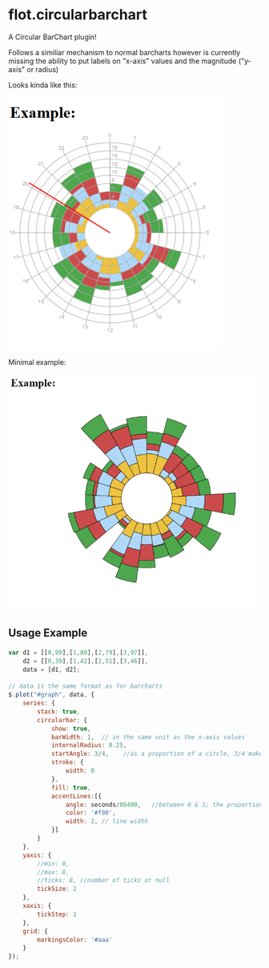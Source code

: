 flot.circularbarchart
=====================

A Circular BarChart plugin!

Follows a similiar mechanism to normal barcharts however is currently missing
the ability to put labels on "x-axis" values and the magnitude ("y-axis" or radius)

Looks kinda like this:

![Example Image](https://raw.githubusercontent.com/mintsoft/flot.circularbarchart/master/Example2.png "Rough Example")

Minimal example:

![Example Image](https://raw.githubusercontent.com/mintsoft/flot.circularbarchart/master/Example1.png "Minimal Example")

Usage Example
-------------

```javascript
var d1 = [[0,99],[1,80],[2,79],[3,97]],
    d2 = [[0,39],[1,42],[2,51],[3,46]],
    data = [d1, d2];
    
// data is the same format as for barcharts
$.plot("#graph", data, {
	series: {
		stack: true,
		circularbar: {
			show: true,
			barWidth: 1,  // in the same unit as the x-axis values
			internalRadius: 0.25,
			startAngle: 3/4,	//as a proportion of a circle, 3/4 makes 0 at the top
			stroke: {
				width: 0
			},
			fill: true,
			accentLines:[{
				angle: seconds/86400,	//between 0 & 1; the proportion of circle
				color: '#f00',
				width: 2, // line width
			}]
		}
	},
	yaxis: {
		//min: 0,
		//max: 8,
		//ticks: 8, //number of ticks or null
		tickSize: 2
	},
	xaxis: {
		tickStep: 1
	},
	grid: {
		markingsColor: '#aaa'
	}
});
```
